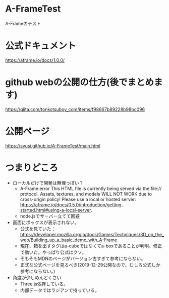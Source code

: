 # A-FrameTest
A-Frameのテスト

# 公式ドキュメント
https://aframe.io/docs/1.0.0/

# github webの公開の仕方(後でまとめます)
https://qiita.com/tonkotsuboy_com/items/f98667b89228b98bc096

# 公開ページ
https://syusi.github.io/A-FrameTest/main.html


# つまりどころ
- ローカルだけで開発は無理っぽい？
    - A-Frame:error This HTML file is currently being served via the file:// protocol. Assets, textures, and models WILL NOT WORK due to cross-origin policy! Please use a local or hosted server: https://aframe.io/docs/0.5.0/introduction/getting-started.html#using-a-local-server. 
    - node.jsでサーバー立てて回避
- 画面にボックスが表示されない。
    - 公式を見ていた：https://developer.mozilla.org/ja/docs/Games/Techniques/3D_on_the_web/Building_up_a_basic_demo_with_A-Frame
    - 現在、箱を出すタグはa-cubeではなくてa-boxであることが判明。修正で動いた。やっぱり公式はクソ。
    - そもそもMDNのページがバージョン古すぎて参考にならない。
    - 正式な公式ページを見るべき(2019-12-29公開なので、むしろ公式しか参考にならない。)
- 角度が少しめんどくさい
    - Three.js依存している。
    - 内部データではラジアンで持っている。